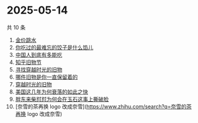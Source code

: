 # 2025-05-14

共 10 条

<!-- BEGIN -->
<!-- 最后更新时间 Wed May 14 2025 00:10:52 GMT+0800 (China Standard Time) -->

1. [金价跳水](https://www.zhihu.com/search?q=金价跳水)
1. [你吃过的最难忘的饺子是什么馅儿](https://www.zhihu.com/search?q=你吃过的最难忘的饺子是什么馅儿)
1. [中国人到底有多能吃](https://www.zhihu.com/search?q=中国人到底有多能吃)
1. [知乎旧物节](https://www.zhihu.com/search?q=知乎旧物节)
1. [寻找穿越时光的旧物](https://www.zhihu.com/search?q=寻找穿越时光的旧物)
1. [哪件旧物是你一直保留着的](https://www.zhihu.com/search?q=哪件旧物是你一直保留着的)
1. [穿越时光的旧物](https://www.zhihu.com/search?q=穿越时光的旧物)
1. [美国这几年为何衰落的如此之快](https://www.zhihu.com/search?q=美国这几年为何衰落的如此之快)
1. [胖东来柴怼怼为何会在玉石这事上撕破脸](https://www.zhihu.com/search?q=胖东来柴怼怼为何会在玉石这事上撕破脸)
1. [奈雪的茶再换 logo 改成奈雪](https://www.zhihu.com/search?q=奈雪的茶再换 logo
   改成奈雪)

<!-- END -->
